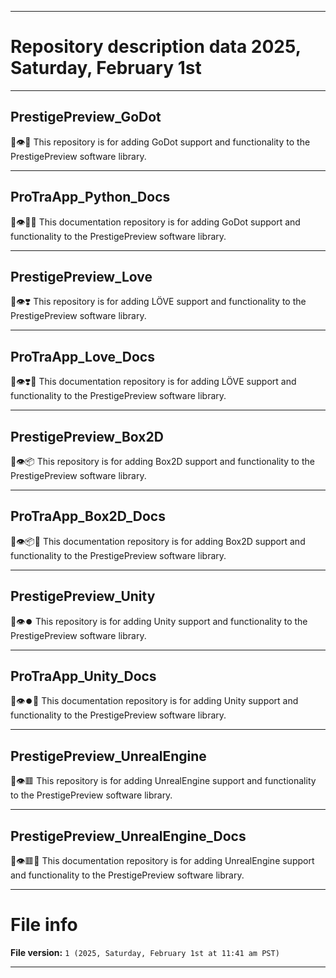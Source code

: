 
***

# Repository description data 2025, Saturday, February 1st

---

## PrestigePreview_GoDot

💾️👁️🐍️ This repository is for adding GoDot support and functionality to the PrestigePreview software library.

---

## ProTraApp_Python_Docs

💾️👁️🐍️📖️ This documentation repository is for adding GoDot support and functionality to the PrestigePreview software library.

---

## PrestigePreview_Love

💾️👁️❣️ This repository is for adding LÖVE support and functionality to the PrestigePreview software library.

---

## ProTraApp_Love_Docs

💾️👁️❣️📖️ This documentation repository is for adding LÖVE support and functionality to the PrestigePreview software library.

---

## PrestigePreview_Box2D

💾️👁️📦️ This repository is for adding Box2D support and functionality to the PrestigePreview software library.

---

## ProTraApp_Box2D_Docs

💾️👁️📦️📖️ This documentation repository is for adding Box2D support and functionality to the PrestigePreview software library.

---

## PrestigePreview_Unity

💾️👁️⏺️ This repository is for adding Unity support and functionality to the PrestigePreview software library.

---

## ProTraApp_Unity_Docs

💾️👁️⏺️📖️ This documentation repository is for adding Unity support and functionality to the PrestigePreview software library.

---

## PrestigePreview_UnrealEngine

💾️👁️🟥️ This repository is for adding UnrealEngine support and functionality to the PrestigePreview software library.

---

## PrestigePreview_UnrealEngine_Docs

💾️👁️🟥️📖️ This documentation repository is for adding UnrealEngine support and functionality to the PrestigePreview software library.

***

# File info

**File version:** `1 (2025, Saturday, February 1st at 11:41 am PST)`

***

